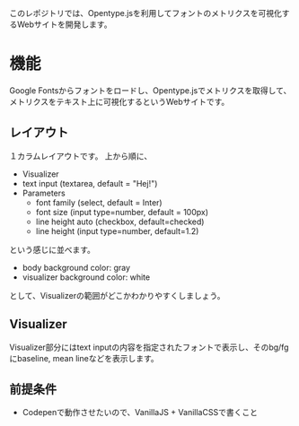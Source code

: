 このレポジトリでは、Opentype.jsを利用してフォントのメトリクスを可視化するWebサイトを開発します。

# 機能
Google Fontsからフォントをロードし、Opentype.jsでメトリクスを取得して、メトリクスをテキスト上に可視化するというWebサイトです。

## レイアウト

１カラムレイアウトです。
上から順に、

- Visualizer
- text input (textarea, default = "Hej!")
- Parameters
  - font family (select, default = Inter)
  - font size (input type=number, default = 100px)
  - line height auto (checkbox, default=checked)
  - line height (input type=number, default=1.2)

という感じに並べます。

- body background color: gray
- visualizer background color: white

として、Visualizerの範囲がどこかわかりやすくしましょう。


## Visualizer

Visualizer部分にはtext inputの内容を指定されたフォントで表示し、そのbg/fgにbaseline, mean lineなどを表示します。


## 前提条件

- Codepenで動作させたいので、VanillaJS + VanillaCSSで書くこと

